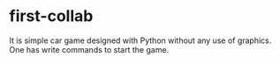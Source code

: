 # first-collab
It is simple car game designed with Python without any use of graphics.
One has write commands to start the game.
